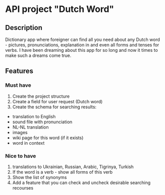 # API project "Dutch Word"
## Description
Dictionary app where foreigner can find all you need about any Dutch word - pictures, pronunciations, explanation in and even all forms and tenses for verbs. I have been dreaming about this app for so long and now it times to make such a dreams come true.
## Features
### Must have
1. Create the project structure
2. Create a field for user request (Dutch word)
3. Create the schema for searching results:
- translation to English
- sound file with pronunciation
- NL-NL translation
- images
- wiki page for this word (if it exists)
- word in context

### Nice to have
1. translations to Ukrainian, Russian, Arabic, Tigrinya, Turkish
2. If the word is a verb - show all forms of this verb
3. Show the list of synonyms
4. Add a feature that you can check and uncheck desirable searching recourses
